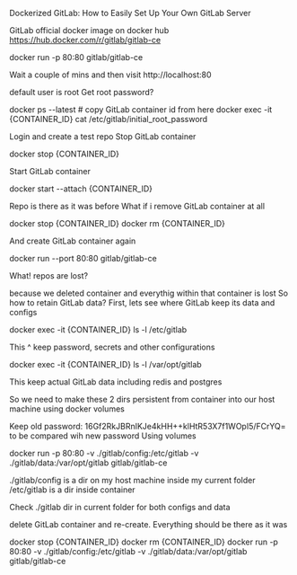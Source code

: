 Dockerized GitLab: How to Easily Set Up Your Own GitLab Server

GitLab official docker image on docker hub https://hub.docker.com/r/gitlab/gitlab-ce

docker run -p 80:80 gitlab/gitlab-ce

Wait a couple of mins and then visit http://localhost:80

default user is root
Get root password?

docker ps --latest # copy GitLab container id from here
docker exec -it {CONTAINER_ID} cat /etc/gitlab/initial_root_password

Login and create a test repo
Stop GitLab container

docker stop {CONTAINER_ID}

Start GitLab container

docker start --attach {CONTAINER_ID}

Repo is there as it was before
What if i remove GitLab container at all

docker stop {CONTAINER_ID}
docker rm {CONTAINER_ID}

And create GitLab container again

docker run --port 80:80 gitlab/gitlab-ce

What! repos are lost?

because we deleted container and everythig within that container is lost So how to retain GitLab data? First, lets see where GitLab keep its data and configs

docker exec -it {CONTAINER_ID} ls -l /etc/gitlab

This ^ keep password, secrets and other configurations

docker exec -it {CONTAINER_ID} ls -l /var/opt/gitlab

This keep actual GitLab data including redis and postgres

So we need to make these 2 dirs persistent from container into our host machine using docker volumes

Keep old password: 16Gf2RkJBRnIKJe4kHH++klHtR53X7f1WOpI5/FCrYQ= to be compared wih new password
Using volumes

docker run -p 80:80 -v ./gitlab/config:/etc/gitlab -v ./gitlab/data:/var/opt/gitlab gitlab/gitlab-ce

./gitlab/config is a dir on my host machine inside my current folder /etc/gitlab is a dir inside container

Check ./gitlab dir in current folder for both configs and data

delete GitLab container and re-create. Everything should be there as it was

docker stop {CONTAINER_ID}
docker rm {CONTAINER_ID}
docker run -p 80:80 -v ./gitlab/config:/etc/gitlab -v ./gitlab/data:/var/opt/gitlab gitlab/gitlab-ce

